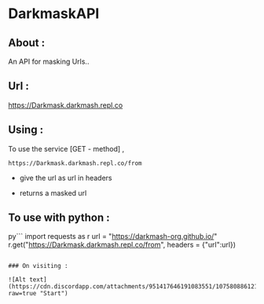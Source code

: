 # DarkmaskAPI

## About :

An API for masking Urls..

## Url :
    
  https://Darkmask.darkmash.repl.co

## Using :

To use the service [GET - method] ,
  ```
  https://Darkmask.darkmash.repl.co/from
  ```
 
 - give the url as url in headers
    
 - returns a masked url

## To use with python :
py```
import requests as r
url = "https://darkmash-org.github.io/"
r.get("https://Darkmask.darkmash.repl.co/from", headers = {"url":url})
```

### On visiting :

![Alt text](https://cdn.discordapp.com/attachments/951417646191083551/1075808861216325694/image.png?raw=true "Start")
